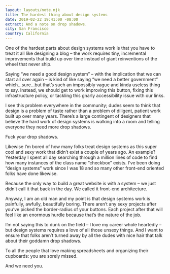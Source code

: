 ```yaml
---
layout: layouts/note.njk
title: The hardest thing about design systems
date: 2019-02-22 19:41:00 -08:00
extract: And a note on drop shadows.
city: San Francisco
country: California
---
```


One of the hardest parts about design systems work is that you have to treat it all like designing a blog – the work requires tiny, incremental improvements that build up over time instead of giant reinventions of the wheel that never ship.

Saying “we need a good design system” – with the implication that we can start all over again – is kind of like saying “we need a better government” which...sure...but that’s such an impossibly vague and kinda useless thing to say. Instead, we should get to work improving this button, fixing this infrastructure policy, or tackling this gnarly accessibility issue with our links.

I see this problem everywhere in the community; dudes seem to think that design is a problem of taste rather than a problem of diligent, patient work built up over many years. There’s a large contingent of designers that believe the hard work of design systems is walking into a room and telling everyone they need more drop shadows.

Fuck your drop shadows.

Likewise I’m bored of how many folks treat design systems as this super cool and sexy work that didn’t exist a couple of years ago. An example? Yesterday I spent all day searching through a million lines of code to find how many instances of the class name “checkbox” exists. I’ve been doing “design systems” work since I was 18 and so many other front-end oriented folks have done likewise.

Because the only way to build a great website is with a system – we just didn’t call it that back in the day. We called it front-end architecture.

Anyway, I am an old man and my point is that design systems work is painfully, awfully, beautifully boring. There aren’t any sexy projects after you’ve picked the border-radius of your buttons. Each project after that will feel like an enormous hurdle because that’s the nature of the job.

I’m not saying this to dunk on the field – I love my career whole heartedly – but design systems requires a love of all those unsexy things. And I want to ensure that folks aren’t turned away by all the dudes with nice hair that talk about their goddamn drop shadows.

To all the people that love making spreadsheets and organizing their cupboards: you are sorely missed.

And we need you.
